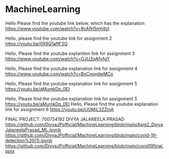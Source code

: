 # MachineLearning

Hello Please find the youtube link below, which has the explanation
https://www.youtube.com/watch?v=9cAfH5mh9zI

Hello, please find the youtube link for assignment 2 
https://youtu.be/0X8Q1aftF3Q

Hello, Please find the youtube explantion link for assignment 3
https://www.youtube.com/watch?v=OJU2qAfyfgY


Hello, Please find the youtube explanation link for assignment 4
https://www.youtube.com/watch?v=BxCnqydwMCo

Hello, Please find the youtube explanation link for assignment 5
https://youtu.be/aMumkDp_0EI

Hello, Please find the youtube explanation link for assignment 5
https://youtu.be/aMumkDp_0EI
Hello, Please find the youtube explanation link for assignment 6
https://youtu.be/UOMiL3ZZinA


FINAL PROJECT:
700734192
DIVYA JALANEELA PRASAD
https://github.com/DivyaJPofficial/MachineLearning/blob/main/Asig2_DivyaJalaneelaPrasad_ML.ipynb
https://github.com/DivyaJPofficial/MachineLearning/blob/main/covid-19-detection%20(1).ipynb
https://github.com/DivyaJPofficial/MachineLearning/blob/main/covid19final.pptx
